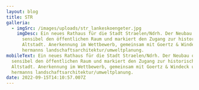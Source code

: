 ```yaml
---
layout: blog
title: STR
galleria:
  - imgSrc: /images/uploads/str_lankeskoengeter.jpg
    imgDesc: Ein neues Rathaus für die Stadt Straelen/Ndrh. Der Neubau ordnet
      sensibel den öffentlichen Raum und markiert den Zugang zur historischen
      Altstadt. Anerkennung im Wettbewerb, gemeinsam mit Goertz & Windeck und
      hermanns landschaftsarchitektur/umweltplanung.
mobileText: Ein neues Rathaus für die Stadt Straelen/Ndrh. Der Neubau ordnet
  sensibel den öffentlichen Raum und markiert den Zugang zur historischen
  Altstadt. Anerkennung im Wettbewerb, gemeinsam mit Goertz & Windeck und
  hermanns landschaftsarchitektur/umweltplanung.
date: 2022-09-15T14:10:57.007Z
---
```

